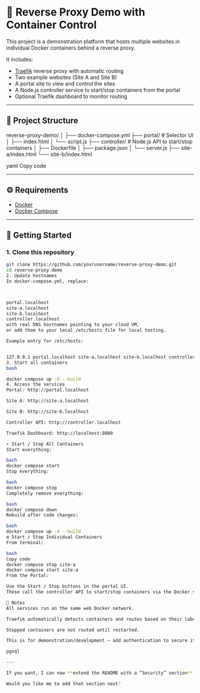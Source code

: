 # 🧩 Reverse Proxy Demo with Container Control

This project is a demonstration platform that hosts multiple websites in individual Docker containers behind a reverse proxy.

It includes:

- [Traefik](https://traefik.io/) reverse proxy with automatic routing
- Two example websites (Site A and Site B)
- A portal site to view and control the sites
- A Node.js controller service to start/stop containers from the portal
- Optional Traefik dashboard to monitor routing

---

## 📁 Project Structure

reverse-proxy-demo/
│
├── docker-compose.yml
├── portal/ # Selector UI
│ ├── index.html
│ └── script.js
├── controller/ # Node.js API to start/stop containers
│ ├── Dockerfile
│ ├── package.json
│ └── server.js
├── site-a/index.html
└── site-b/index.html

yaml
Copy code

---

## ⚙️ Requirements

- [Docker](https://docs.docker.com/get-docker/)
- [Docker Compose](https://docs.docker.com/compose/)

---

## 🚀 Getting Started

### 1. Clone this repository

```bash
git clone https://github.com/yourusername/reverse-proxy-demo.git
cd reverse-proxy-demo
2. Update hostnames
In docker-compose.yml, replace:



portal.localhost
site-a.localhost
site-b.localhost
controller.localhost
with real DNS hostnames pointing to your cloud VM,
or add them to your local /etc/hosts file for local testing.

Example entry for /etc/hosts:


127.0.0.1 portal.localhost site-a.localhost site-b.localhost controller.localhost
3. Start all containers
bash

docker compose up -d --build
4. Access the services
Portal: http://portal.localhost

Site A: http://site-a.localhost

Site B: http://site-b.localhost

Controller API: http://controller.localhost

Traefik Dashboard: http://localhost:8080

⚡ Start / Stop All Containers
Start everything:

bash
docker compose start
Stop everything:

bash
docker compose stop
Completely remove everything:

bash
docker compose down
Rebuild after code changes:

bash
docker compose up -d --build
⚙️ Start / Stop Individual Containers
From terminal:

bash
Copy code
docker compose stop site-a
docker compose start site-a
From the Portal:

Use the Start / Stop buttons in the portal UI.
These call the controller API to start/stop containers via the Docker socket.

📝 Notes
All services run on the same web Docker network.

Traefik automatically detects containers and routes based on their labels.

Stopped containers are not routed until restarted.

This is for demonstration/development — add authentication to secure it before exposing publicly.

pgsql

---

If you want, I can now **extend the README with a “Security” section** to protect the controller with a username/password so no one else can start/stop your containers remotely.

Would you like me to add that section next?